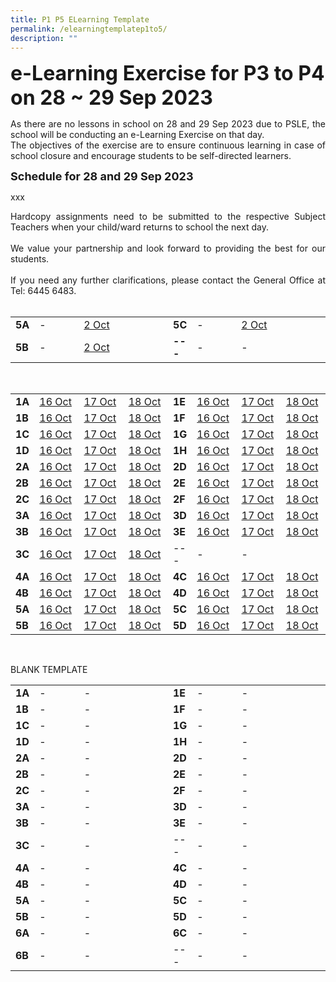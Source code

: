 ```yaml
---
title: P1 P5 ELearning Template
permalink: /elearningtemplatep1to5/
description: ""
---
```

<b><font size="6">e-Learning Exercise for P3 to P4 on 28 ~ 29 Sep 2023</font></b>

<div style="text-align:justify;">As there are no lessons in school on 28 and 29 Sep 2023 due to PSLE, the school will be conducting an e-Learning Exercise on that day.<br>
The objectives of the exercise are to ensure continuous learning in case of school closure and encourage students to be self-directed learners.</div>

<b><font size="4">Schedule for 28 and 29 Sep 2023</font></b>

xxx

<div style="text-align:justify;">Hardcopy assignments need to be submitted to the respective Subject Teachers when your child/ward returns to school the next day.<br><br>We value your partnership and look forward to providing the best for our students.<br><br>If you need any further clarifications, please contact the General Office at Tel: 6445 6483.</div><br>

<table style="width: 100%;"><tbody><tr>
<td style="width: 5%;"><b>5A</b></td>
<td style="width: 15%;">-</td>
<td style="width: 15%;"><a href="xxx">2 Oct</a></td>
<td style="width: 15%;"> </td>
<td style="width: 5%;"><b>5C</b></td>
<td style="width: 15%;">-</td>
<td style="width: 15%;"><a href="xxx">2 Oct</a></td>
<td style="width: 15%;"> </td>
</tr><tr>
<td><b>5B</b></td>
<td>-</td>
<td><a href="xxx">2 Oct</a></td>
<td> </td>
<td><b>---</b></td>
<td>-</td>
<td>-</td>
<td> </td>
</tr></tbody></table><br>

<table style="width: 100%;"><tbody><tr>
<td style="width: 5%;"><b>1A</b></td>
<td style="width: 15%;"><a href="xxx">16 Oct</a></td>
<td style="width: 15%;"><a href="xxx">17 Oct</a></td>
<td style="width: 15%;"><a href="xxx">18 Oct</a></td>
<td style="width: 5%;"><b>1E</b></td>
<td style="width: 15%;"><a href="xxx">16 Oct</a></td>
<td style="width: 15%;"><a href="xxx">17 Oct</a></td>
<td style="width: 15%;"><a href="xxx">18 Oct</a></td>
</tr><tr>
<td><b>1B</b></td>
<td><a href="xxx">16 Oct</a></td>
<td><a href="xxx">17 Oct</a></td>
<td><a href="xxx">18 Oct</a></td>
<td><b>1F</b></td>
<td><a href="xxx">16 Oct</a></td>
<td><a href="xxx">17 Oct</a></td>
<td><a href="xxx">18 Oct</a></td>
</tr><tr>
<td><b>1C</b></td>
<td><a href="xxx">16 Oct</a></td>
<td><a href="xxx">17 Oct</a></td>
<td><a href="xxx">18 Oct</a></td>
<td><b>1G</b></td>
<td><a href="xxx">16 Oct</a></td>
<td><a href="xxx">17 Oct</a></td>
<td><a href="xxx">18 Oct</a></td>
</tr><tr>
<td><b>1D</b></td>
<td><a href="xxx">16 Oct</a></td>
<td><a href="xxx">17 Oct</a></td>
<td><a href="xxx">18 Oct</a></td>
<td><b>1H</b></td>
<td><a href="xxx">16 Oct</a></td>
<td><a href="xxx">17 Oct</a></td>
<td><a href="xxx">18 Oct</a></td>
</tr><tr>
<td><b>2A</b></td>
<td><a href="xxx">16 Oct</a></td>
<td><a href="xxx">17 Oct</a></td>
<td><a href="xxx">18 Oct</a></td>
<td><b>2D</b></td>
<td><a href="xxx">16 Oct</a></td>
<td><a href="xxx">17 Oct</a></td>
<td><a href="xxx">18 Oct</a></td>
</tr><tr>
<td><b>2B</b></td>
<td><a href="xxx">16 Oct</a></td>
<td><a href="xxx">17 Oct</a></td>
<td><a href="xxx">18 Oct</a></td>
<td><b>2E</b></td>
<td><a href="xxx">16 Oct</a></td>
<td><a href="xxx">17 Oct</a></td>
<td><a href="xxx">18 Oct</a></td>
</tr><tr>
<td><b>2C</b></td>
<td><a href="xxx">16 Oct</a></td>
<td><a href="xxx">17 Oct</a></td>
<td><a href="xxx">18 Oct</a></td>
<td><b>2F</b></td>
<td><a href="xxx">16 Oct</a></td>
<td><a href="xxx">17 Oct</a></td>
<td><a href="xxx">18 Oct</a></td>
</tr><tr>
<td><b>3A</b></td>
<td><a href="xxx">16 Oct</a></td>
<td><a href="xxx">17 Oct</a></td>
<td><a href="xxx">18 Oct</a></td>
<td><b>3D</b></td>
<td><a href="xxx">16 Oct</a></td>
<td><a href="xxx">17 Oct</a></td>
<td><a href="xxx">18 Oct</a></td>
</tr><tr>
<td><b>3B</b></td>
<td><a href="xxx">16 Oct</a></td>
<td><a href="xxx">17 Oct</a></td>
<td><a href="xxx">18 Oct</a></td>
<td><b>3E</b></td>
<td><a href="xxx">16 Oct</a></td>
<td><a href="xxx">17 Oct</a></td>
<td><a href="xxx">18 Oct</a></td>
</tr> <tr>
<td><b>3C</b></td>
<td><a href="xxx">16 Oct</a></td>
<td><a href="xxx">17 Oct</a></td>
<td><a href="xxx">18 Oct</a></td>
<td>---</td>
<td>-</td>
<td>-</td>
<td> </td>
</tr><tr>
<td><b>4A</b></td>
<td><a href="xxx">16 Oct</a></td>
<td><a href="xxx">17 Oct</a></td>
<td><a href="xxx">18 Oct</a></td>
<td><b>4C</b></td>
<td><a href="xxx">16 Oct</a></td>
<td><a href="xxx">17 Oct</a></td>
<td><a href="xxx">18 Oct</a></td>
</tr><tr>
<td><b>4B</b></td>
<td><a href="xxx">16 Oct</a></td>
<td><a href="xxx">17 Oct</a></td>
<td><a href="xxx">18 Oct</a></td>
<td><b>4D</b></td>
<td><a href="xxx">16 Oct</a></td>
<td><a href="xxx">17 Oct</a></td>
<td><a href="xxx">18 Oct</a></td>
</tr><tr>
<td><b>5A</b></td>
<td><a href="xxx">16 Oct</a></td>
<td><a href="xxx">17 Oct</a></td>
<td><a href="xxx">18 Oct</a></td>
<td><b>5C</b></td>
<td><a href="xxx">16 Oct</a></td>
<td><a href="xxx">17 Oct</a></td>
<td><a href="xxx">18 Oct</a></td>
</tr><tr>
<td><b>5B</b></td>
<td><a href="xxx">16 Oct</a></td>
<td><a href="xxx">17 Oct</a></td>
<td><a href="xxx">18 Oct</a></td>
<td><b>5D</b></td>
<td><a href="xxx">16 Oct</a></td>
<td><a href="xxx">17 Oct</a></td>
<td><a href="xxx">18 Oct</a></td>
</tr></tbody></table><br>

BLANK TEMPLATE
<table style="width: 100%;"><tbody><tr>
<td style="width: 5%;"><b>1A</b></td>
<td style="width: 15%;">-</td>
<td style="width: 15%;">-</td>
<td style="width: 15%;"> </td>
<td style="width: 5%;"><b>1E</b></td>
<td style="width: 15%;">-</td>
<td style="width: 15%;">-</td>
<td style="width: 15%;"> </td>
</tr><tr>
<td><b>1B</b></td>
<td>-</td>
<td>-</td>
<td> </td>
<td><b>1F</b></td>
<td>-</td>
<td>-</td>
<td> </td>
</tr><tr>
<td><b>1C</b></td>
<td>-</td>
<td>-</td>
<td> </td>
<td><b>1G</b></td>
<td>-</td>
<td>-</td>
<td> </td>
</tr><tr>
<td><b>1D</b></td>
<td>-</td>
<td>-</td>
<td> </td>
<td><b>1H</b></td>
<td>-</td>
<td>-</td>
<td> </td>
</tr><tr>
<td><b>2A</b></td>
<td>-</td>
<td>-</td>
<td> </td>
<td><b>2D</b></td>
<td>-</td>
<td>-</td>
<td> </td>
</tr><tr>
<td><b>2B</b></td>
<td>-</td>
<td>-</td>
<td> </td>
<td><b>2E</b></td>
<td>-</td>
<td>-</td>
<td> </td>
</tr><tr>
<td><b>2C</b></td>
<td>-</td>
<td>-</td>
<td> </td>
<td><b>2F</b></td>
<td>-</td>
<td>-</td>
<td> </td>
</tr><tr>
<td><b>3A</b></td>
<td>-</td>
<td>-</td>
<td> </td>
<td><b>3D</b></td>
<td>-</td>
<td>-</td>
<td> </td>
</tr><tr>
<td><b>3B</b></td>
<td>-</td>
<td>-</td>
<td> </td>
<td><b>3E</b></td>
<td>-</td>
<td>-</td>
<td> </td>
</tr> <tr>
<td><b>3C</b></td>
<td>-</td>
<td>-</td>
<td> </td>
<td>---</td>
<td>-</td>
<td>-</td>
<td> </td>
</tr><tr>
<td><b>4A</b></td>
<td>-</td>
<td>-</td>
<td> </td>
<td><b>4C</b></td>
<td>-</td>
<td>-</td>
<td> </td>
</tr><tr>
<td><b>4B</b></td>
<td>-</td>
<td>-</td>
<td> </td>
<td><b>4D</b></td>
<td>-</td>
<td>-</td>
<td> </td>
</tr><tr>
<td><b>5A</b></td>
<td>-</td>
<td>-</td>
<td> </td>
<td><b>5C</b></td>
<td>-</td>
<td>-</td>
<td> </td>
</tr><tr>
<td><b>5B</b></td>
<td>-</td>
<td>-</td>
<td> </td>
<td><b>5D</b></td>
<td>-</td>
<td>-</td>
<td> </td>
</tr> <tr>
<td><b>6A</b></td>
<td>-</td>
<td>-</td>
<td> </td>
<td><b>6C</b></td>
<td>-</td>
<td>-</td>
<td> </td>
</tr> <tr>
<td><b>6B</b></td>
<td>-</td>
<td>-</td>
<td> </td>
<td>---</td>
<td>-</td>
<td>-</td>
<td> </td>
</tr></tbody></table><br>